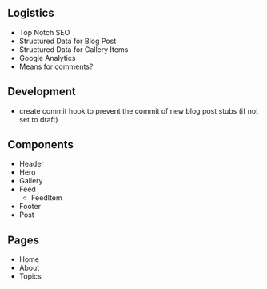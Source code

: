 
## Logistics

- Top Notch SEO
- Structured Data for Blog Post
- Structured Data for Gallery Items 
- Google Analytics
- Means for comments?

## Development
- create commit hook to prevent the commit of new blog post stubs (if not set to draft)

## Components

- Header
- Hero
- Gallery
- Feed
    - FeedItem
- Footer
- Post

## Pages
- Home
- About
- Topics

